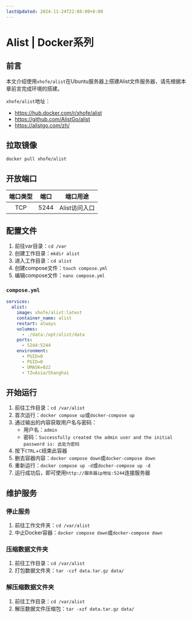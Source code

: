 ```yaml
---
lastUpdated: 2024-11-24T22:08:00+8:00
---
```


# Alist | Docker系列

## 前言

本文介绍使用```xhofe/alist```在Ubuntu服务器上搭建Alist文件服务器，请先根据本章前言完成环境的搭建。

```xhofe/alist```地址：
- <https://hub.docker.com/r/xhofe/alist>
- <https://github.com/AlistGo/alist>
- <https://alistgo.com/zh/>

## 拉取镜像

```docker pull xhofe/alist```

## 开放端口

| 端口类型 | 端口  |   端口用途    |
| :------: | :---: | :-----------: |
|   TCP    | 5244  | Alist访问入口 |

## 配置文件

1. 前往var目录：```cd /var```
2. 创建工作目录：```mkdir alist```
3. 进入工作目录：```cd alist```
4. 创建compose文件：```touch compose.yml```
5. 编辑compose文件：```nano compose.yml```

### ```compose.yml```

```yml
services:
  alist:
    image: xhofe/alist:latest
    container_name: alist
    restart: always
    volumes:
      - ./data:/opt/alist/data
    ports:
      - 5244:5244
    environment:
      - PUID=0
      - PGID=0
      - UMASK=022
      - TZ=Asia/Shanghai
```

## 开始运行

1. 前往工作目录：```cd /var/alist```
2. 首次运行：```docker compose up```或```docker-compose up```
3. 通过输出的内容获取用户名与密码：
    - 用户名：```admin```
    - 密码：```Successfully created the admin user and the initial password is: 此处为密码```
4. 按下```CTRL```+```C```结束此容器
5. 删去容器内容：```docker compose down```或```docker-compose down```
6. 重新运行：```docker compose up -d```或```docker-compose up -d```
7. 运行成功后，即可使用```http://服务器ip地址:5244```连接服务器

## 维护服务

### 停止服务

1. 前往工作文件夹：```cd /var/alist```
2. 中止Docker容器：```docker compose down```或```docker-compose down```

### 压缩数据文件夹

1. 前往工作目录：```cd /var/alist```
2. 打包数据文件夹：```tar -czf data.tar.gz data/```

### 解压缩数据文件夹

1. 前往工作目录：```cd /var/alist```
2. 解压数据文件压缩包：```tar -xzf data.tar.gz data/```